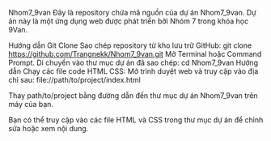 Nhom7_9van
Đây là repository chứa mã nguồn của dự án Nhom7_9van. Dự án này là một ứng dụng web được phát triển bởi Nhóm 7 trong khóa học 9Van.

Hướng dẫn Git Clone
Sao chép repository từ kho lưu trữ GitHub:
git clone https://github.com/Trangnekk/Nhom7_9van.git
Mở Terminal hoặc Command Prompt.
Di chuyển vào thư mục dự án đã sao chép:
cd Nhom7_9van
Hướng dẫn Chạy các file code HTML CSS:
Mở trình duyệt web và truy cập vào địa chỉ sau: file://path/to/project/index.html

Thay path/to/project bằng đường dẫn đến thư mục dự án Nhom7_9van trên máy của bạn.

Bạn có thể truy cập vào các file HTML và CSS trong thư mục dự án để chỉnh sửa hoặc xem nội dung.
